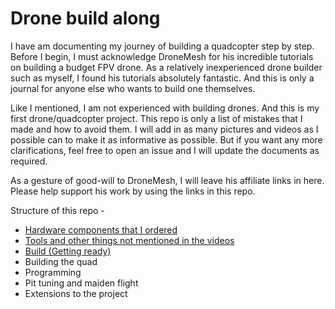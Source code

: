 # Drone build along

I have am documenting my journey of building a quadcopter step by step. Before I begin, I must acknowledge DroneMesh for his incredible tutorials on building a budget FPV drone. As a relatively inexperienced drone builder such as myself, I found his tutorials absolutely fantastic. And this is only a journal for anyone else who wants to build one themselves.

Like I mentioned, I am not experienced with building drones. And this is my first drone/quadcopter project. This repo is only a list of mistakes that I made and how to avoid them. I will add in as many pictures and videos as I possible can to make it as informative as possible. But if you want any more clarifications, feel free to open an issue and I will update the documents as required.

As a gesture of good-will to DroneMesh, I will leave his affiliate links in here. Please help support his work by using the links in this repo.

Structure of this repo -
- [Hardware components that I ordered](hardware.md)
- [Tools and other things not mentioned in the videos](tools.md)
- [Build (Getting ready)](getting_ready.md)
- Building the quad
- Programming
- Pit tuning and maiden flight
- Extensions to the project

